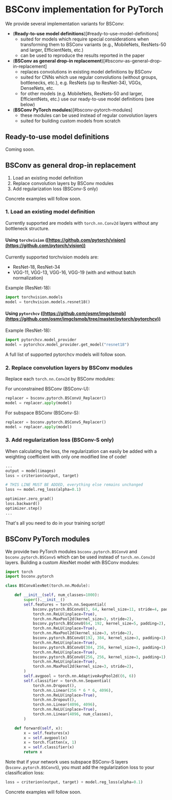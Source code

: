 BSConv implementation for PyTorch
=================================

We provide several implementation variants for BSConv:

* (**Ready-to-use model definitions**)[#ready-to-use-model-definitions]
    * suited for models which require special considerations when transforming them to BSConv variants (e.g., MobileNets, ResNets-50 and larger, EfficientNets, etc.)
    * can be used to reproduce the results reported in the paper
* (**BSConv as general drop-in replacement**)[#bsconv-as-general-drop-in-replacement]
    * replaces convolutions in existing model definitions by BSConv
    * suited for CNNs which use regular convolutions (without groups, bottlenecks, etc.), e.g. ResNets (up to ResNet-34), VGGs, DenseNets, etc.
    * for other models (e.g. MobileNets, ResNets-50 and larger, EfficientNets, etc.) use our ready-to-use model definitions (see below)
* (**BSConv PyTorch modules**)[#bsconv-pytorch-modules]
    * these modules can be used instead of regular convolution layers
    * suited for building custom models from scratch


Ready-to-use model definitions
------------------------------

Coming soon.


BSConv as general drop-in replacement
-------------------------------------

1. Load an existing model definition
2. Replace convolution layers by BSConv modules
3. Add regularization loss (BSConv-S only)

Concrete examples will follow soon.


### 1. Load an existing model definition

Currently supported are models with `torch.nn.Conv2d` layers without any bottleneck structure.

#### Using `torchvision` ([https://github.com/pytorch/vision](https://github.com/pytorch/vision))

Currently supported torchvision models are:
* ResNet-18, ResNet-34
* VGG-11, VGG-13, VGG-16, VGG-19 (with and without batch normalization)

Example (ResNet-18):

```python
import torchvision.models
model = torchvision.models.resnet18()
```

#### Using `pytorchcv` ([https://github.com/osmr/imgclsmob](https://github.com/osmr/imgclsmob/tree/master/pytorch/pytorchcv))


Example (ResNet-18):

```python
import pytorchcv.model_provider
model = pytorchcv.model_provider.get_model("resnet18")
```

A full list of supported pytorchcv models will follow soon.

### 2. Replace convolution layers by BSConv modules

Replace each `torch.nn.Conv2d` by BSConv modules:

For unconstrained BSConv (BSConv-U):

```python
replacer = bsconv.pytorch.BSConvU_Replacer()
model = replacer.apply(model)
```

For subspace BSConv (BSConv-S):

```python
replacer = bsconv.pytorch.BSConvS_Replacer()
model = replacer.apply(model)
```

### 3. Add regularization loss (BSConv-S only)

When calculating the loss, the regularization can easily be added with a weighting coefficient with only one modified line of code!

```python
...
output = model(images)
loss = criterion(output, target)

# THIS LINE MUST BE ADDED, everything else remains unchanged
loss += model.reg_loss(alpha=0.1)

optimizer.zero_grad()
loss.backward()
optimizer.step()
...
```

That's all you need to do in your training script!


BSConv PyTorch modules
----------------------

We provide two PyTorch modules `bsconv.pytorch.BSConvU` and `bsconv.pytorch.BSConvS` which can be used instead of `torch.nn.Conv2d` layers.
Building a custom AlexNet model with BSConv modules:

```python
import torch
import bsconv.pytorch

class BSConvAlexNet(torch.nn.Module):

	def __init__(self, num_classes=1000):
		super().__init__()
		self.features = torch.nn.Sequential(
			bsconv.pytorch.BSConvU(3, 64, kernel_size=11, stride=4, padding=2),
			torch.nn.ReLU(inplace=True),
			torch.nn.MaxPool2d(kernel_size=3, stride=2),
			bsconv.pytorch.BSConvU(64, 192, kernel_size=5, padding=2),
			torch.nn.ReLU(inplace=True),
			torch.nn.MaxPool2d(kernel_size=3, stride=2),
			bsconv.pytorch.BSConvU(192, 384, kernel_size=3, padding=1),
			torch.nn.ReLU(inplace=True),
			bsconv.pytorch.BSConvU(384, 256, kernel_size=3, padding=1),
			torch.nn.ReLU(inplace=True),
			bsconv.pytorch.BSConvU(256, 256, kernel_size=3, padding=1),
			torch.nn.ReLU(inplace=True),
			torch.nn.MaxPool2d(kernel_size=3, stride=2),
		)
		self.avgpool = torch.nn.AdaptiveAvgPool2d((6, 6))
		self.classifier = torch.nn.Sequential(
			torch.nn.Dropout(),
			torch.nn.Linear(256 * 6 * 6, 4096),
			torch.nn.ReLU(inplace=True),
			torch.nn.Dropout(),
			torch.nn.Linear(4096, 4096),
			torch.nn.ReLU(inplace=True),
			torch.nn.Linear(4096, num_classes),
		)

	def forward(self, x):
		x = self.features(x)
		x = self.avgpool(x)
		x = torch.flatten(x, 1)
		x = self.classifier(x)
		return x
```

Note that if your network uses subspace BSConv-S layers (`bsconv.pytorch.BSConvS`), you must add the regularization loss to your classification loss:

```python
loss = criterion(output, target) + model.reg_loss(alpha=0.1)
```

Concrete examples will follow soon.
